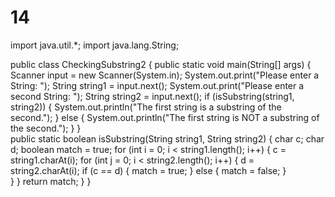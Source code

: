 # 14

import java.util.*;
import java.lang.String;
 
public class CheckingSubstring2 {
    public static void main(String[] args) {
        Scanner input = new Scanner(System.in);
        System.out.print("Please enter a String: ");
        String string1 = input.next();
        System.out.print("Please enter a second String: ");
        String string2 = input.next();
        if (isSubstring(string1, string2)) {
            System.out.println("The first string is a substring of the second.");
        } else {
            System.out.println("The first string is NOT a substring of the second.");
        }
    }   
    public static boolean isSubstring(String string1, String string2) {
        char c;
        char d;
        boolean match = true;
        for (int i = 0; i < string1.length(); i++) {
            c = string1.charAt(i);
            for (int j = 0; i < string2.length(); i++) {
                d = string2.charAt(i);
                if (c == d) {
                    match = true;
                } else {
                    match = false;
                }   
            }
        }
        return match;
    }
}
